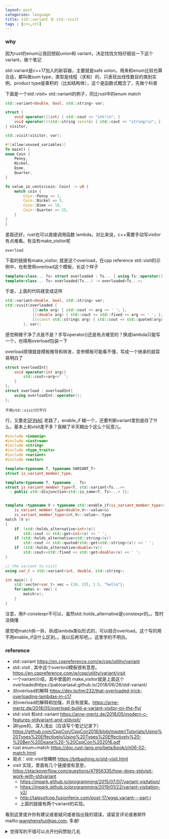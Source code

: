 ```yaml
---
layout: post
categories: language
title: std::variant 与 std::visit
tags : [c++,stl]
---
```



### why

因为rust的enum让我回想起union和 variant，决定找找文档仔细说一下这个variant，做个笔记



std::variant是c++17加入的新容器，主要就是safe union。用来和enum比较也算合适，都叫做sum type，类型是线程（求和）的，只表现出线性数目的类别实例，product type是乘积的（比如结构体），这个是函数式概念了，先做个科普

下面是一个std::visit+ std::variant的例子，同比rust中的enum match

```c++
std::variant<double, bool, std::string> var;

struct {
    void operator()(int) { std::cout << "int!\n"; }
    void operator()(std::string const&) { std::cout << "string!\n"; }
} visitor;

std::visit(visitor, var);
```

```rust
#![allow(unused_variables)]
fn main() {
enum Coin {
    Penny,
    Nickel,
    Dime,
    Quarter,
}

fn value_in_cents(coin: Coin) -> u8 {
    match coin {
        Coin::Penny => 1,
        Coin::Nickel => 5,
        Coin::Dime => 10,
        Coin::Quarter => 25,
    }
}
}
```

差距还好。rust也可以直接调用函数 lambda。对比来说，c++需要手动写visitor有点难看。有没有make_visitor呢



`overload`

下面的链接有make_visitor, 就是这个overload，在cpp reference std::visit的示例中，也有使用overload这个模板，长这个样子

```c++
template<class... Ts> struct overloaded : Ts... { using Ts::operator()...; };
template<class... Ts> overloaded(Ts...) -> overloaded<Ts...>;
```



于是，上面的代码就变成这样

```c++
std::variant<double, bool, std::string> var;
std::visit(overloaded {
            [](auto arg) { std::cout << arg << ' '; },
            [](double arg) { std::cout << std::fixed << arg << ' '; },
            [](const std::string& arg) { std::cout << std::quoted(arg) << ' '; },
        }, var);
```

感觉稍微干净了点是不是？手写operator()还是有点难受的？换成lambda只能写一个，也得用overload包装一下

overload原理就是模板推导和转发，变参模板可能看不懂，写成一个继承的就容易明白了

```c++
struct overloadInt{ 
    void operator(int arg){
        std::cout<<arg<<' ';
    } 
};
struct overload : overloadInt{
    using overloadInt::operator();
};
```



`不用std::visit行不行`

行，又要走[SFINAE](http://en.cppreference.com/w/cpp/language/sfinae) 老路了，enable_if 糊一个，还要判断variant里到底存了什么，基本上和visit差不多？我糊了半天糊出个这么个玩意儿。

```c++
#include <iomanip>
#include <iostream>
#include <string>
#include <type_traits>
#include <variant>
#include <vector>

template<typename T, typename VARIANT_T>
struct is_variant_member_type;

template<typename T, typename... Ts>
struct is_variant_member_type<T, std::variant<Ts...>> 
  : public std::disjunction<std::is_same<T, Ts>...> {};


template <typename V > typename std::enable_if<is_variant_member_type<std::string,V>::value&&
    is_variant_member_type<double,V>::value>&&
    is_variant_member_type<int,V>::value>::type
match (V v)
{
    if  (std::holds_alternative<int>(v))
    	std::cout << std::get<int>(v) << ' '; 
    if (std::holds_alternative<std::string>(v))
        std::cout << std::quoted(std::get<std::string>(v)) << ' ';
    if  (std::holds_alternative<double>(v))
        std::cout<<std::fixed << std::get<double>(v) << ' ';
}

// the variant to visit
using var_t = std::variant<int, double, std::string>;

int main() {
    std::vector<var_t> vec = {10, 15l, 1.5, "hello"};
    for(auto& v: vec) {
        match(v);
    }
}
```

注意，用if-constexpr不可以，虽然std::holds_alternative是constexpr的。。暂时没搞懂

感觉吧match拆一拆，拆成lambda类似形式的，可以结合overload。这个写的用不用enable_if没什么区别。。我以后再写吧。。这里学的不明白。




### reference
- std::variant https://en.cppreference.com/w/cpp/utility/variant
-  std::visit , 其中这个overlord模板很有意思。https://en.cppreference.com/w/cpp/utility/variant/visit
- 一个variant介绍，其中里面的 make_visitor就是上面这个overloadedhttps://pabloariasal.github.io/2018/06/26/std-variant/
- 对overload的解释 https://dev.to/tmr232/that-overloaded-trick-overloading-lambdas-in-c17
- 对overload的解释和加强，并且有提案。https://arne-mertz.de/2018/05/overload-build-a-variant-visitor-on-the-fly/
- std::visit 和std::variant  https://arne-mertz.de/2018/05/modern-c-features-stdvariant-and-stdvisit/
- 讲type的，深入浅出（应该写个笔记记录下）https://github.com/CppCon/CppCon2016/blob/master/Tutorials/Using%20Types%20Effectively/Using%20Types%20Effectively%20-%20Ben%20Deane%20-%20CppCon%202016.pdf
- rust enum+match https://doc.rust-lang.org/beta/book/ch06-02-match.html
- 观点：std::visit很糟糕 https://bitbashing.io/std-visit.html
- visit 实现，里面有几个链接很有意思，https://stackoverflow.com/questions/47956335/how-does-stdvisit-work-with-stdvariant
  - https://mpark.github.io/programming/2015/07/07/variant-visitation/
  - https://mpark.github.io/programming/2019/01/22/variant-visitation-v2/
  - http://talesofcpp.fusionfenix.com/post-17/eggs.variant---part-i
  - 上面的链接有两个variant的实现。
  
  

看到这里或许你有建议或者疑问或者指出我的错误，请留言评论或者邮件mailto:wanghenshui@qq.com, 多谢! 
<details>
<summary>觉得写的不错可以点开扫码赞助几毛</summary>
<img src="https://wanghenshui.github.io/assets/wepay.png" alt="微信转账">
</details>